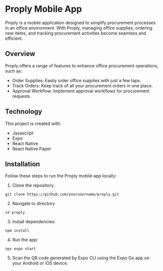 # Proply Mobile App

Proply is a mobile application designed to simplify procurement processes in an office environment. With Proply, managing office supplies, ordering new items, and tracking procurement activities become seamless and efficient.

## Overview

Proply offers a range of features to enhance office procurement operations, such as:
- Order Supplies: Easily order office supplies with just a few taps.
- Track Orders: Keep track of all your procurement orders in one place.
- Approval Workflow: Implement approval workflows for procurement requests.

## Technology
This project is created with:
- Javascript
- Expo
- React Native
- React Native Paper

## Installation
Follow these steps to run the Proply mobile app locally:
1. Clone the repository.
```shell
git clone https://github.com/yourusername/proply.git
```
2. Navigate to directory
```shell
cd proply
```
3. Install dependencies:
```shell
npm install
```
4. Run the app:
```shell
npx expo start
```
5. Scan the QR code generated by Expo CLI using the Expo Go app on your Android or iOS device.